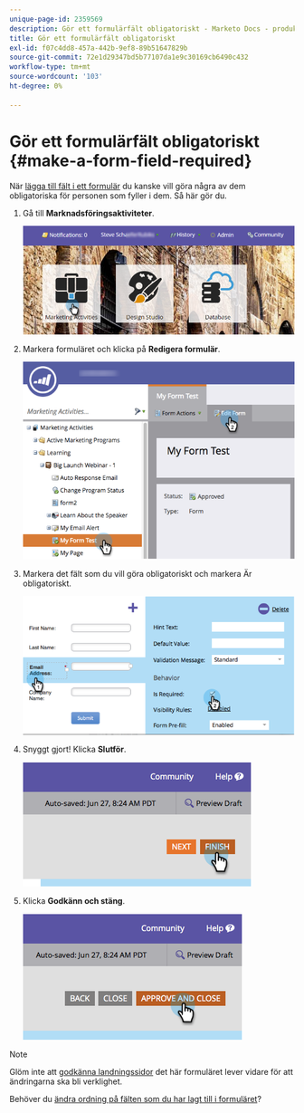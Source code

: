 ```yaml
---
unique-page-id: 2359569
description: Gör ett formulärfält obligatoriskt - Marketo Docs - produktdokumentation
title: Gör ett formulärfält obligatoriskt
exl-id: f07c4dd8-457a-442b-9ef8-89b51647829b
source-git-commit: 72e1d29347bd5b77107da1e9c30169cb6490c432
workflow-type: tm+mt
source-wordcount: '103'
ht-degree: 0%

---
```


# Gör ett formulärfält obligatoriskt {#make-a-form-field-required}

När [lägga till fält i ett formulär](/help/marketo/product-docs/demand-generation/forms/creating-a-form/add-a-field-to-a-form.md) du kanske vill göra några av dem obligatoriska för personen som fyller i dem. Så här gör du.

1. Gå till **Marknadsföringsaktiviteter**.

   ![](assets/login-marketing-activities-4.png)

1. Markera formuläret och klicka på **Redigera formulär**.

   ![](assets/editform-2.png)

1. Markera det fält som du vill göra obligatoriskt och markera Är obligatoriskt.

   ![](assets/image2014-9-15-17-3a30-3a44.png)

1. Snyggt gjort! Klicka **Slutför**.

   ![](assets/image2014-9-15-17-3a30-3a58.png)

1. Klicka **Godkänn och stäng**.

   ![](assets/image2014-9-15-17-3a31-3a11.png)

>[!NOTE]
>
>Glöm inte att [godkänna landningssidor](/help/marketo/product-docs/demand-generation/landing-pages/understanding-landing-pages/approve-unapprove-or-delete-a-landing-page.md) det här formuläret lever vidare för att ändringarna ska bli verklighet.

Behöver du [ändra ordning på fälten som du har lagt till i formuläret](/help/marketo/product-docs/demand-generation/forms/form-fields/reorder-fields-in-a-form.md)?
